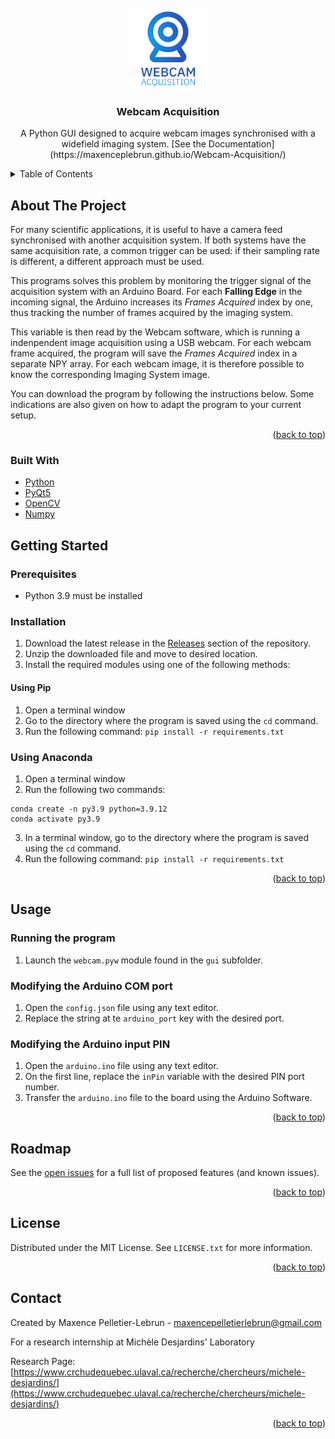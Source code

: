 <!-- PROJECT SHIELDS -->
<!--
*** I'm using markdown "reference style" links for readability.
*** Reference links are enclosed in brackets [ ] instead of parentheses ( ).
*** See the bottom of this document for the declaration of the reference variables
*** for contributors-url, forks-url, etc. This is an optional, concise syntax you may use.
*** https://www.markdownguide.org/basic-syntax/#reference-style-links
-->
<!--  [![Contributors][contributors-shield]][contributors-url]
[![Forks][forks-shield]][forks-url]
[![Stargazers][stars-shield]][stars-url]
[![Issues][issues-shield]][issues-url]
[![MIT License][license-shield]][license-url]
[![LinkedIn][linkedin-shield]][linkedin-url] -->
<!--
*** I'm using markdown "reference style" links for readability.
*** Reference links are enclosed in brackets [ ] instead of parentheses ( ).
*** See the bottom of this document for the declaration of the reference variables
*** for contributors-url, forks-url, etc. This is an optional, concise syntax you may use.
*** https://www.markdownguide.org/basic-syntax/#reference-style-links
-->

<!-- PROJECT LOGO -->
<br />
<div align="center">
  <a >
    <img src="assets/logo.png" alt="Logo" width="130" height="130">
  </a>

  <h3 align="center">Webcam Acquisition</h3>

  <p align="center">
    A Python GUI designed to acquire webcam images synchronised with a widefield imaging system. 
   [See the Documentation](https://maxenceplebrun.github.io/Webcam-Acquisition/)
  </p>
</div>



<!-- TABLE OF CONTENTS -->
<details>
  <summary>Table of Contents</summary>
  <ol>
    <li>
      <a href="#about-the-project">About The Project</a>
      <ul>
        <li><a href="#built-with">Built With</a></li>
      </ul>
    </li>
    <li>
      <a href="#getting-started">Getting Started</a>
      <ul>
        <li><a href="#prerequisites">Prerequisites</a></li>
        <li><a href="#installation">Installation</a></li>
      </ul>
    </li>
    <li><a href="#usage">Usage</a></li>
    <li><a href="#roadmap">Roadmap</a></li>
    <li><a href="#license">License</a></li>
    <li><a href="#contact">Contact</a></li>
  </ol>
</details>



<!-- ABOUT THE PROJECT -->
## About The Project


For many scientific applications, it is useful to have a camera feed synchronised with another acquisition system. If both systems have the same acquisition rate, a common trigger can be used: if their sampling rate is different, a different approach must be used.

This programs solves this problem by monitoring the trigger signal of the acquisition system with an Arduino Board. For each **Falling Edge** in the incoming signal, the Arduino increases its *Frames Acquired* index by one, thus tracking the number of frames acquired by the imaging system.

This variable is then read by the Webcam software, which is running a indenpendent image acquisition using a USB webcam. For each webcam frame acquired, the program will save the *Frames Acquired* index in a separate NPY array. For each webcam image, it is therefore possible to know the corresponding Imaging System image.

You can download the program by following the instructions below. Some indications are also given on how to adapt the program to your current setup.
<p align="right">(<a href="#top">back to top</a>)</p>



### Built With


* [Python](https://www.python.org/)
* [PyQt5](https://riverbankcomputing.com/software/pyqt/)
* [OpenCV](https://opencv.org/)
* [Numpy](https://numpy.org/)



<!-- GETTING STARTED -->
## Getting Started

### Prerequisites
- Python 3.9 must be installed

### Installation
1. Download the latest release in the [Releases](https://github.com/midesjardins/Widefield-Imaging-Acquisition/releases) section of the repository.
2. Unzip the downloaded file and move to desired location.
3. Install the required modules using one of the following methods:

#### Using Pip
1. Open a terminal window
2. Go to the directory where the program is saved using the `cd` command.
2. Run the following command: ```pip install -r requirements.txt```

### Using Anaconda
1. Open a terminal window
2. Run the following two commands:
```
conda create -n py3.9 python=3.9.12
conda activate py3.9
```
3. In a terminal window, go to the directory where the program is saved using the `cd` command.
4. Run the following command:
```pip install -r requirements.txt```

<p align="right">(<a href="#top">back to top</a>)</p>



<!-- USAGE EXAMPLES -->
## Usage

### Running the program
1. Launch the `webcam.pyw` module found in the `gui` subfolder.

### Modifying the Arduino COM port
1. Open the ```config.json``` file using any text editor.
2. Replace the string at te ```arduino_port``` key with the desired port.

### Modifying the Arduino input PIN
1. Open the ```arduino.ino``` file using any text editor.
2. On the first line, replace the `inPin` variable with the desired PIN port number.
3. Transfer the `arduino.ino` file to the board using the Arduino Software. 

<p align="right">(<a href="#top">back to top</a>)</p>



<!-- ROADMAP -->
## Roadmap

See the [open issues](https://github.com/midesjardins/Widefield-Imaging-Acquisition/issues) for a full list of proposed features (and known issues).

<p align="right">(<a href="#top">back to top</a>)</p>





<!-- LICENSE -->
## License

Distributed under the MIT License. See `LICENSE.txt` for more information.

<p align="right">(<a href="#top">back to top</a>)</p>



<!-- CONTACT -->
## Contact

Created by Maxence Pelletier-Lebrun - maxencepelletierlebrun@gmail.com

For a research internship at Michèle Desjardins' Laboratory 

Research Page: [https://www.crchudequebec.ulaval.ca/recherche/chercheurs/michele-desjardins/](https://www.crchudequebec.ulaval.ca/recherche/chercheurs/michele-desjardins/)

<p align="right">(<a href="#top">back to top</a>)</p>



<!-- MARKDOWN LINKS & IMAGES -->
<!-- https://www.markdownguide.org/basic-syntax/#reference-style-links -->
[contributors-shield]: https://img.shields.io/github/contributors/othneildrew/Best-README-Template.svg?style=for-the-badge
[contributors-url]: https://github.com/othneildrew/Best-README-Template/graphs/contributors
[forks-shield]: https://img.shields.io/github/forks/othneildrew/Best-README-Template.svg?style=for-the-badge
[forks-url]: https://github.com/othneildrew/Best-README-Template/network/members
[stars-shield]: https://img.shields.io/github/stars/othneildrew/Best-README-Template.svg?style=for-the-badge
[stars-url]: https://github.com/othneildrew/Best-README-Template/stargazers
[issues-shield]: https://img.shields.io/github/issues/othneildrew/Best-README-Template.svg?style=for-the-badge
[issues-url]: https://github.com/othneildrew/Best-README-Template/issues
[license-shield]: https://img.shields.io/github/license/othneildrew/Best-README-Template.svg?style=for-the-badge
[license-url]: https://github.com/othneildrew/Best-README-Template/blob/master/LICENSE.txt
[linkedin-shield]: https://img.shields.io/badge/-LinkedIn-black.svg?style=for-the-badge&logo=linkedin&colorB=555
[linkedin-url]: https://linkedin.com/in/othneildrew
[product-screenshot]: images/screenshot.png
